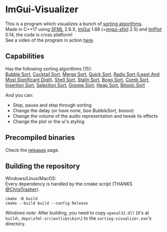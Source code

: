 # ImGui-Visualizer
This is a program which visualizes a bunch of [sorting algorithms](https://en.wikipedia.org/wiki/Sorting_algorithm).  
Made in C++17 using [SFML](https://github.com/SFML/SFML) 2.6.X, [ImGui](https://github.com/ocornut/imgui) 1.88 (+[imgui-sfml](https://github.com/eliasdaler/imgui-sfml) 2.5) and [ImPlot](https://github.com/epezent/implot) 0.14, the code is cross platform!  
See a video of the program in action [here](https://www.youtube.com/watch?v=IISj6aj4E6o).

## Capabilities
Has the following sorting algorithms (15):  
[Bubble Sort](https://en.wikipedia.org/wiki/Bubble_sort),
[Cocktail Sort](https://en.wikipedia.org/wiki/Cocktail_shaker_sort),
[Merge Sort](https://en.wikipedia.org/wiki/Merge_sort),
[Quick Sort](https://en.wikipedia.org/wiki/Quicksort),
[Radix Sort (Least And Most Significant Digit)](https://en.wikipedia.org/wiki/Radix_sort),
[Shell Sort](https://en.wikipedia.org/wiki/Shellsort),
[Stalin Sort](https://www.quora.com/What-is-Stalin-sort),
[Bogo Sort](https://en.wikipedia.org/wiki/Bogosort),
[Comb Sort](https://en.wikipedia.org/wiki/Comb_sort),
[Insertion Sort](https://en.wikipedia.org/wiki/Insertion_sort),
[Selection Sort](https://en.wikipedia.org/wiki/Selection_sort),
[Gnome Sort](https://en.wikipedia.org/wiki/Gnome_sort),
[Heap Sort](https://www.geeksforgeeks.org/heap-sort),
[Bitonic Sort](https://en.wikipedia.org/wiki/Bitonic_sorter)

And you can:
- Stop, pause and step through sorting
- Change the delay (or have none, *boo BubbleSort, boooo*)
- Change the volume of the audio representation and tweak its effects
- Change the plot or the ui's styling

## Precompiled binaries
Check the [releases](https://github.com/CosminPerRam/ImGui-Visualizer/releases) page.

## Building the repository
Windows/Linux/MacOS:  
Every dependency is handled by the cmake script (THANKS [@ChrisTrasher](https://github.com/ChrisThrasher)).  
```
cmake -B build
cmake --build build --config Release
```
*Windows note:* After building, you need to copy `openal32.dll` (it's at `build\_deps\sfml-src\extlibs\bin\`) to the `sorting-visualizer.exe`'s directory.

